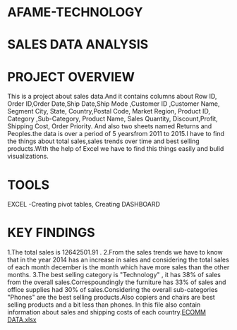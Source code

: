 # AFAME-TECHNOLOGY
# SALES DATA ANALYSIS
# PROJECT OVERVIEW

This is a project about sales data.And it contains columns about  Row ID,	Order ID,Order Date,Ship Date,Ship Mode	,Customer ID	,Customer Name,	Segment	City,	State,	Country,Postal Code,	Market	Region,	Product ID,	Category	,Sub-Category,	Product Name,	Sales	Quantity,	Discount,Profit,	Shipping Cost,	Order Priority.
And also two sheets named Returns and Peoples.the data is over a period of 5 yearsfrom 2011 to 2015.I have to find the things about total sales,sales trends over time and best selling products.With the help of Excel we have to find this things easily and bulid visualizations.
# TOOLS
   EXCEL
      -Creating pivot tables,
      Creating DASHBOARD
# KEY FINDINGS
1.The total sales is 12642501.91 .
2.From the sales trends we have to know that in the year 2014 has an increase in sales  and considering the total sales of each month december is the month which have more sales than the other months.
3.The best selling category is "Technology" , it has 38% of sales from the overall sales.Correspoundingly the furniture has 33% of sales and office supplies had 30% of sales.Considering the overall sub-categories "Phones" are the best selling products.Also copiers and chairs are best selling products and a bit less than phones.
In this file also contain information about sales and shipping costs of each country.[ECOMM DATA.xlsx](https://github.com/SARIKASAJU/AFAME-TECHNOLOGY/files/15435933/ECOMM.DATA.xlsx)
